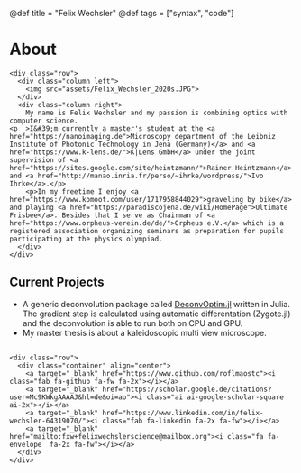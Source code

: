 @def title = "Felix Wechsler"
@def tags = ["syntax", "code"]

# About 


<!-- raw html to allow a responsive row  -->
~~~
<div class="row">
  <div class="column left">
    <img src="assets/Felix_Wechsler_2020s.JPG">
  </div>
  <div class="column right">
    My name is Felix Wechsler and my passion is combining optics with computer science.
<p  >I&#39;m currently a master's student at the <a href="https://nanoimaging.de">Microscopy department of the Leibniz Institute of Photonic Technology in Jena (Germany)</a> and <a href="https://www.k-lens.de/">K|Lens GmbH</a> under the joint supervision of <a href="https://sites.google.com/site/heintzmann/">Rainer Heintzmann</a> and <a href="http://manao.inria.fr/perso/~ihrke/wordpress/">Ivo Ihrke</a>.</p>
    <p>In my freetime I enjoy <a href="https://www.komoot.com/user/1717958844029">graveling by bike</a> and playing <a href="https://paradiscojena.de/wiki/HomePage">Ultimate Frisbee</a>. Besides that I serve as Chairman of <a href="https://www.orpheus-verein.de/de/">Orpheus e.V.</a> which is a registered association organizing seminars as preparation for pupils participating at the physics olympiad. 
  </div>
</div>
~~~




## Current Projects 
* A generic deconvolution package called [DeconvOptim.jl](https://github.com/roflmaostc/DeconvOptim.jl) written in Julia. The gradient step is calculated using automatic differentation (Zygote.jl) and the deconvolution is able to run both on CPU and GPU.
* My master thesis is about a kaleidoscopic multi view microscope.



##
~~~
<div class="row">
  <div class="container" align="center">
    <a target="_blank" href="https://www.github.com/roflmaostc"><i class="fab fa-github fa-fw fa-2x"></i></a>
    <a target="_blank" href="https://scholar.google.de/citations?user=Mc9KWkgAAAAJ&hl=de&oi=ao"><i class="ai ai-google-scholar-square ai-2x"></i></a>
    <a target="_blank" href="https://www.linkedin.com/in/felix-wechsler-64319070/"><i class="fab fa-linkedin fa-2x fa-fw"></i></a>
    <a target="_blank" href="mailto:fxw+felixwechslerscience@mailbox.org"><i class="fa fa-envelope  fa-2x fa-fw"></i></a>
  </div> 
</div>
~~~
